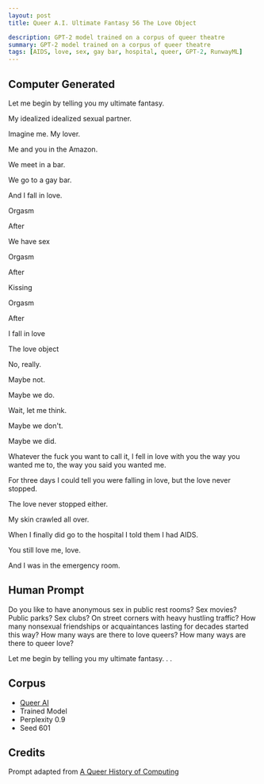 ```yaml
---
layout: post
title: Queer A.I. Ultimate Fantasy 56 The Love Object

description: GPT-2 model trained on a corpus of queer theatre
summary: GPT-2 model trained on a corpus of queer theatre
tags: [AIDS, love, sex, gay bar, hospital, queer, GPT-2, RunwayML]
---
```


## Computer Generated

Let me begin by telling you my ultimate fantasy.

My idealized idealized sexual partner.

Imagine me. My lover.

Me and you in the Amazon.

We meet in a bar.

We go to a gay bar.

And I fall in love.

Orgasm

After

We have sex

Orgasm

After

Kissing

Orgasm

After

I fall in love

The love object

No, really.

Maybe not.

Maybe we do.

Wait, let me think.

Maybe we don't.

Maybe we did.

Whatever the fuck you want to call it, I fell in love with you the way you wanted me to, the way you said you wanted me.

For three days I could tell you were falling in love, but the love never stopped.

The love never stopped either.

My skin crawled all over.

When I finally did go to the hospital I told them I had AIDS.

You still love me, love.

And I was in the emergency room.

## Human Prompt

Do you like to have anonymous sex in public rest rooms? Sex movies? Public parks? Sex clubs? On street corners with heavy hustling traffic? How many nonsexual friendships or acquaintances lasting for decades started this way? How many ways are there to love queers? How many ways are there to queer love?

Let me begin by telling you my ultimate fantasy. . .

## Corpus

- [Queer AI](/queerai)
- Trained Model
- Perplexity 0.9
- Seed 601


## Credits

Prompt adapted from [A Queer History of Computing](https://rhizome.org/editorial/2013/feb/19/queer-computing-1/)
